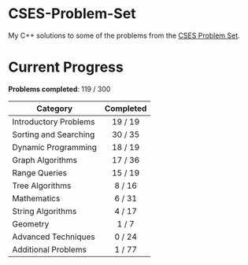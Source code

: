 # CSES-Problem-Set

My C++ solutions to some of the problems from the [CSES Problem Set](https://cses.fi/problemset/).

# Current Progress

**Problems completed**: 119 / 300

| Category              | Completed |
| --------------------- | :-------: |
| Introductory Problems |  19 / 19  |
| Sorting and Searching |  30 / 35  |
| Dynamic Programming   |  18 / 19  |
| Graph Algorithms      |  17 / 36  |
| Range Queries         |  15 / 19  |
| Tree Algorithms       |   8 / 16  |
| Mathematics           |   6 / 31  |
| String Algorithms     |   4 / 17  |
| Geometry              |   1 / 7   |
| Advanced Techniques   |   0 / 24  |
| Additional Problems   |   1 / 77  |